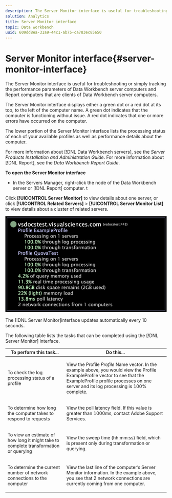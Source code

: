 ```yaml
---
description: The Server Monitor interface is useful for troubleshooting or simply tracking the performance parameters of Data Workbench server computers and Report computers that are clients of Data Workbench server computers.
solution: Analytics
title: Server Monitor interface
topic: Data workbench
uuid: 609dd8ea-31a9-44c1-ab75-ca783ec85650
---
```


# Server Monitor interface{#server-monitor-interface}

The Server Monitor interface is useful for troubleshooting or simply tracking the performance parameters of Data Workbench server computers and Report computers that are clients of Data Workbench server computers.

The Server Monitor interface displays either a green dot or a red dot at its top, to the left of the computer name. A green dot indicates that the computer is functioning without issue. A red dot indicates that one or more errors have occurred on the computer.

The lower portion of the Server Monitor interface lists the processing status of each of your available profiles as well as performance details about the computer.

For more information about [!DNL Data Workbench servers], see the *Server Products Installation and Administration Guide*. For more information about [!DNL Report], see the *Data Workbench Report Guide*.

**To open the Server Monitor interface**

* In the Servers Manager, right-click the node of the Data Workbench server or [!DNL Report] computer. t

Click **[!UICONTROL Server Monitor]** to view details about one server, or click **[!UICONTROL Related Servers]** > **[!UICONTROL Server Monitor List]** to view details about a cluster of related servers.

![](assets/vis_ServerMonitor.png)

The [!DNL Server Monitor]interface updates automatically every 10 seconds.

The following table lists the tasks that can be completed using the [!DNL Server Monitor] interface.

<table id="table_A65426669ADE44B5A6BAD9D4E99A5CAC"> 
 <thead> 
  <tr> 
   <th colname="col1" class="entry"> To perform this task... </th> 
   <th colname="col2" class="entry"> Do this... </th> 
  </tr> 
 </thead>
 <tbody> 
  <tr> 
   <td colname="col1"> <p>To check the log processing status of a profile </p> </td> 
   <td colname="col2"> <p>View the Profile <i>Profile</i> Name vector. In the example above, you would view the Profile ExampleProfile vector to see that the ExampleProfile profile processes on one server and its log processing is 100% complete. </p> </td> 
  </tr> 
  <tr> 
   <td colname="col1"> <p>To determine how long the computer takes to respond to requests </p> </td> 
   <td colname="col2"> <p>View the poll latency field. If this value is greater than 1000ms, contact Adobe Support Services. </p> </td> 
  </tr> 
  <tr> 
   <td colname="col1"> <p>To view an estimate of how long it might take to complete transformation or querying </p> </td> 
   <td colname="col2"> <p>View the sweep time (hh:mm:ss) field, which is present only during transformation or querying. </p> </td> 
  </tr> 
  <tr> 
   <td colname="col1"> <p>To determine the current number of network connections to the computer </p> </td> 
   <td colname="col2"> <p>View the last line of the computer’s <span class="wintitle"> Server Monitor</span> information. In the example above, you see that 2 network connections are currently coming from one computer. </p> </td> 
  </tr> 
 </tbody> 
</table>

